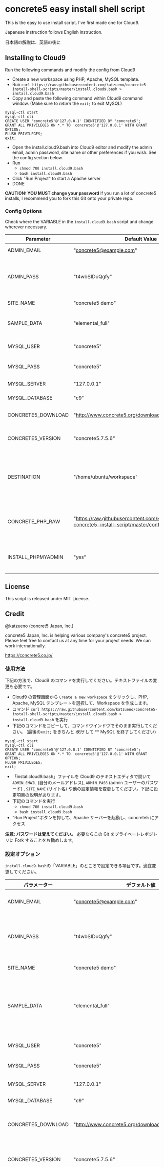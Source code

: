# concrete5 easy install shell script

This is the easy to use install script.
I've first made one for Cloud9.

Japanese instruction follows English instruction.

日本語の解説は、英語の後に

## Installing to Cloud9

Run the following commands and modify the config from Cloud9

- Create a new workspace using PHP, Apache, MySQL template.
- Run `curl https://raw.githubusercontent.com/katzueno/concrete5-install-shell-scripts/master/install.cloud9.bash > install.cloud9.bash`
- Copy and paste the following command within Cloud9 command window. (Make sure to *return* the `exit;` to exit MySQL)
```
mysql-ctl start
mysql-ctl cli
CREATE USER 'concrete5'@'127.0.0.1' IDENTIFIED BY 'concrete5';
GRANT ALL PRIVILEGES ON *.* TO 'concrete5'@'127.0.0.1' WITH GRANT OPTION;
FLUSH PRIVILEGES;
exit;

```
- Open the install.cloud9.bash into Cloud9 editor and modify the admin email, admin password, site name or other preferences if you wish. See the config section below.
- Run 
    - `chmod 700 install.cloud9.bash`
    - `bash install.cloud9.bash`
- Click "Run Project" to start a Apache server
- DONE

**CAUTION: YOU MUST change your password** If you run a lot of concrete5 installs, I recommend you to fork this Git onto your private repo.

### Config Options

Check where the VARIABLE in the  `install.cloud9.bash` script and change wherever necessary. 

Parameter           | Default Value | Description
----------          | ------------ | -----
ADMIN_EMAIL         | "concrete5@example.com" | Change it to your email address
ADMIN_PASS          | "t4wbSIDuQgfy" | **IMPORTANT!** This is your concrete5's admin password. So make sure to change it.
SITE_NAME           | "concrete5 demo" | concrete5 site name.
SAMPLE_DATA         | "elemental_full" | If you want to install the blank sample data, use "elemental_blank"
MYSQL_USER          | "concrete5" | You need to create the MySQL User.
MYSQL_PASS          | "concrete5" | You need to create the MySQL Password
MYSQL_SERVER        | "127.0.0.1" | MySQL Server Address
MYSQL_DATABASE      | "c9" | MySQL Database Name
CONCRETE5_DOWNLOAD  | "http://www.concrete5.org/download_file/-/view/85780/" | This is download URL of concrete5 zip file
CONCRETE5_VERSION   | "concrete5.7.5.6" | You MUST change it you are downloading the different version
DESTINATION         | "/home/ubuntu/workspace" | This script will install onto the top directory of Cloud9. Change it if you wish to install onto different directory.
CONCRETE_PHP_RAW    | "https://raw.githubusercontent.com/katzueno/cloud9-concrete5-install-script/master/config/concrete.php" | This is the special script to be able to run concrete5 on Cloud9. [Read here](https://www.concrete5.org/community/forums/installation/concrete5-on-cloud9/) for more detail.
INSTALL_PHPMYADMIN  | "yes" | "yes" to install phpMyAdmin. Remove this line if you don't want to.

## License

This script is released under MIT License.

## Credit

@katzueno (concret5 Japan, Inc.)

concrete5 Japan, Inc. is helping various company's concrete5 project. Please feel free to contact us at any time for your project needs. We can work internationally.

https://concrete5.co.jp/


### 使用方法

下記の方法で、Cloud9 のコマンドを実行してください。テキストファイルの変更も必要です。

- Cloud9 の管理画面から `Create a new workspace` をクリックし、PHP, Apache, MySQL テンプレートを選択して、Workspace を作成します。
- コマンド `curl https://raw.githubusercontent.com/katzueno/concrete5-install-shell-scripts/master/install.cloud9.bash > install.cloud9.bash` を実行
- 下記のコマンドをコピーして、コマンドウインドウでそのまま実行してください。 (最後の`exit;` をきちんと *改行* して ** MySQL を終了してください)
```
mysql-ctl start
mysql-ctl cli
CREATE USER 'concrete5'@'127.0.0.1' IDENTIFIED BY 'concrete5';
GRANT ALL PRIVILEGES ON *.* TO 'concrete5'@'127.0.0.1' WITH GRANT OPTION;
FLUSH PRIVILEGES;
exit;

```
- 「instal.cloud9.bash」ファイルを Cloud9 のテキストエディタで開いて `ADMIN_EMAIL` (自分のメールアドレス), `ADMIN_PASS` (admin ユーザーのパスワード) , `SITE_NAME` (サイト名) や他の設定情報を変更してください。下記に設定項目の説明があります。
- 下記のコマンドを実行
    - `chmod 700 install.cloud9.bash`
    - `bash install.cloud9.bash`
- "Run Project"ボタンを押して、Apache サーバーを起動し、concrete5 にアクセス


**注意: パスワードは変えてください。** 必要ならこの Git をプライベートレポジトリに Fork することをお勧めします。


### 設定オプション

`install.cloud9.bash`の「VARIABLE」のところで設定できる項目です。適宜変更してください。


パラメーター        | デフォルト値 | 説明
----------          | ------------ | -----
ADMIN_EMAIL         | "concrete5@example.com" | 自分のメールアドレスに変更してください。
ADMIN_PASS          | "t4wbSIDuQgfy" | **重要!** これは concrete5 の「admin」のパスワードです。必ず変更してください。
SITE_NAME           | "concrete5 demo" | concrete5 サイト名です。
SAMPLE_DATA         | "elemental_full" | Elemental のサンプルコンテンツをインストールします。空白のサイトを希望する場合は "elemental_blank" と入力してください。
MYSQL_USER          | "concrete5" | You need to create the MySQL User.
MYSQL_PASS          | "concrete5" | You need to create the MySQL Password
MYSQL_SERVER        | "127.0.0.1" | MySQL サーバーのアドレスです。
MYSQL_DATABASE      | "c9" | MySQL データベース名です。
CONCRETE5_DOWNLOAD  | "http://www.concrete5.org/download_file/-/view/85780/" | これは concrete5 本体パッケージのダウンロード先 URL です。
CONCRETE5_VERSION   | "concrete5.7.5.6" | 上記 concrete5 の ZIP ファイルを解答した時に生成されるフォルダ名です。
DESTINATION         | "/home/ubuntu/workspace" | concrete5 のインストール先ディレクトリを指定します。デフォルトでは Cloud9 のトップディレクトリにインストールします。
CONCRETE_PHP_RAW    | "https://raw.githubusercontent.com/katzueno/cloud9-concrete5-install-script/master/config/concrete.php" | Cloud9 で concrete5 を動かすための config ファイルです。詳細は[こちら](https://concrete5.co.jp/blog/cloud9-concrete5)をご覧ください。
INSTALL_PHPMYADMIN  | "yes" | "yes" で phpMyAdmin をインストールします。必要なければコメントアウトするか、この行を削除してください。

## クレジット

@katzueno

コンクリートファイブジャパン株式会社では、企業・団体様の concrete5 サイト制作や制作会社様のプロジェクトのサポートを行っています。

https://concrete5.co.jp/
